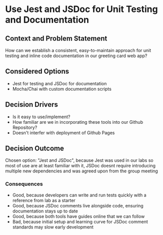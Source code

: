 # Use Jest and JSDoc for Unit Testing and Documentation

## Context and Problem Statement

How can we establish a consistent, easy-to-maintain approach for unit testing and inline code documentation in our greeting card web app?

## Considered Options

* Jest for testing and JSDoc for documentation
* Mocha/Chai with custom documentation scripts

## Decision Drivers
* Is it easy to use/implement?
* How familiar are we in incorporating these tools into our Github Repository?
* Doesn't interfer with deployment of Github Pages 

## Decision Outcome

Chosen option: "Jest and JSDoc", because Jest was used in our labs so most of use are at least familiar with it, JSDoc doesnt require introducing multiple new dependencies and was agreed upon from the group meeting

### Consequences

* Good, because developers can write and run tests quickly with a reference from lab as a starter 
* Good, because JSDoc comments live alongside code, ensuring documentation stays up to date  
* Good, because both tools have guides online that we can follow 
* Bad, because initial setup and learning curve for JSDoc comment standards may slow early development  
